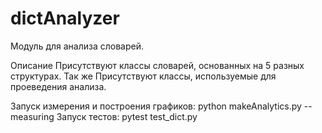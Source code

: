 # dictAnalyzer

Модуль для анализа словарей.

Описание
Присутствуют классы словарей, основанных на 5 разных структурах. Так же Присутствуют классы, используемые для проеведения анализа.

Запуск измерения и построения графиков: python makeAnalytics.py --measuring
Запуск тестов: pytest test_dict.py
